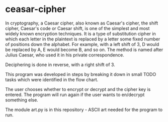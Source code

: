 # ceasar-cipher

In cryptography, a Caesar cipher, also known as Caesar's cipher, the shift cipher, Caesar's code or Caesar shift, is one of the simplest and most widely known encryption techniques. It is a type of substitution cipher in which each letter in the plaintext is replaced by a letter some fixed number of positions down the alphabet. For example, with a left shift of 3, D would be replaced by A, E would become B, and so on. The method is named after Julius Caesar, who used it in his private correspondence.

Deciphering is done in reverse, with a right shift of 3.

This program was developed in steps by breaking it down in small TODO tasks which were identified in the flow chart.

The user chooses whether to encrypt or decrypt and the cipher key is entered. The program will run again if the user wants to en/decrypt something else.

The module art.py is in this repository - ASCII art needed for the program to run.
